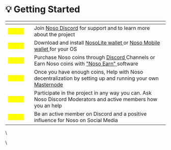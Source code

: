 # 💡 Getting Started

<table data-view="cards"><thead><tr><th></th><th></th><th></th></tr></thead><tbody><tr><td><mark style="color:yellow;"><strong>Step1:</strong></mark></td><td></td><td>Join <a href="https://discord.com/invite/wb9AHMp87X">Noso Discord</a> for support and to learn more about the project</td></tr><tr><td><mark style="color:yellow;"><strong>Step2:</strong></mark></td><td></td><td>Download and install <a href="https://github.com/Noso-Project/NosoLite">NosoLite wallet </a>or <a href="https://github.com/Noso-Project/NosoWallet-Android">Noso Mobile wallet </a>for your OS</td></tr><tr><td><mark style="color:yellow;"><strong>Step3:</strong></mark></td><td></td><td>Purchase Noso coins through <a href="https://discord.com/invite/wb9AHMp87X">Discord </a>Channels or Earn Noso coins with <a href="broken-reference">"Noso Earn"</a><a href="broken-reference"> </a>software</td></tr><tr><td><mark style="color:yellow;"><strong>Step4:</strong></mark></td><td></td><td>Once you have enough coins, Help with Noso decentralization by setting up and running your own <a href="../setup-a-node-and-contribute-to-noso/earn-noso-running-a-node/">Masternode</a></td></tr><tr><td><mark style="color:yellow;"><strong>Step5:</strong></mark></td><td></td><td>Participate in the project in any way you can. Ask Noso Discord Moderators and active members how you an help</td></tr><tr><td><mark style="color:yellow;"><strong>Step6:</strong></mark></td><td></td><td>Be an active member on Discord and a positive influence for Noso on Social Media</td></tr></tbody></table>

\


\
